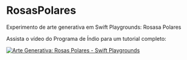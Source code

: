 # RosasPolares
Experimento de arte generativa em Swift Playgrounds: Rosasa Polares

Assista o vídeo do Programa de Índio para um tutorial completo:

[![Arte Generativa: Rosas Polares - Swift Playgrounds](https://i9.ytimg.com/vi/OCsVS4E7KkU/mqdefault.jpg?time=1585101597179&sqp=CPTz6vMF&rs=AOn4CLCgUu1hE45pfpRKCMSoYaQ86K0zqQ)](https://youtu.be/OCsVS4E7KkU)
